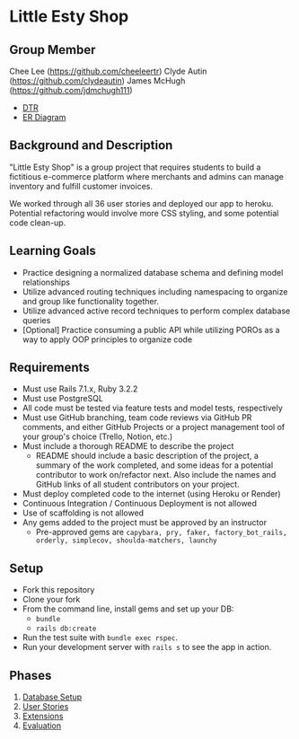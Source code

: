 # Little Esty Shop

## Group Member
Chee Lee (https://github.com/cheeleertr)
Clyde Autin (https://github.com/clydeautin)
James McHugh (https://github.com/jdmchugh111)

- [DTR](https://docs.google.com/document/d/1OiePLXWPt8AbB-YStQTsF1T4BcGlzboKxp_3Gjk7iHg/edit?usp=sharing)
- [ER Diagram](https://dbdiagram.io/d/66493e60f84ecd1d228ada49)

## Background and Description

"Little Esty Shop" is a group project that requires students to build a fictitious e-commerce platform where merchants and admins can manage inventory and fulfill customer invoices. 

We worked through all 36 user stories and deployed our app to heroku. Potential refactoring would involve more CSS styling, and some potential code clean-up.

## Learning Goals
- Practice designing a normalized database schema and defining model relationships
- Utilize advanced routing techniques including namespacing to organize and group like functionality together.
- Utilize advanced active record techniques to perform complex database queries
- [Optional] Practice consuming a public API while utilizing POROs as a way to apply OOP principles to organize code

## Requirements
- Must use Rails 7.1.x, Ruby 3.2.2
- Must use PostgreSQL
- All code must be tested via feature tests and model tests, respectively
- Must use GitHub branching, team code reviews via GitHub PR comments, and either GitHub Projects or a project management tool of your group's choice (Trello, Notion, etc.)
- Must include a thorough README to describe the project
   - README should include a basic description of the project, a summary of the work completed, and some ideas for a potential contributor to work on/refactor next. Also include the names and GitHub links of all student contributors on your project. 
- Must deploy completed code to the internet (using Heroku or Render)
- Continuous Integration / Continuous Deployment is not allowed
- Use of scaffolding is not allowed
- Any gems added to the project must be approved by an instructor
  - Pre-approved gems are `capybara, pry, faker, factory_bot_rails, orderly, simplecov, shoulda-matchers, launchy`

## Setup

* Fork this repository
* Clone your fork
* From the command line, install gems and set up your DB:
    * `bundle`
    * `rails db:create`
* Run the test suite with `bundle exec rspec`.
* Run your development server with `rails s` to see the app in action.

## Phases

1. [Database Setup](./doc/db_setup.md)
1. [User Stories](./doc/user_stories.md)
1. [Extensions](./doc/extensions.md)
1. [Evaluation](./doc/evaluation.md)
